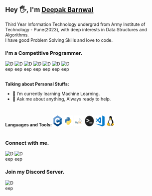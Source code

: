 ## Hey 🖐, I'm [Deepak Barnwal](https://www.linkedin.com/in/deepak-barnwal-216b48186/)

Third Year Information Technology undergrad from Army Institute of Technology - Pune(2023), with deep interests in Data Structures and Algorithms.
<br/>
I have good Problem Solving Skills and love to code.
<br/>

### I'm a Competitive Programmer.
<a href="https://codeforces.com/profile/Deepak_23">
  <img align="left" alt="Deepak's CodeForces" height="35px" width="30px" src="https://cdn.iconscout.com/icon/free/png-256/code-forces-3521352-2944796.png" />
</a>
<a href="https://www.codechef.com/users/aomine23">
  <img align="left" alt="Deepak's Code Chef" height="35px" width="30px" src="https://avatars1.githubusercontent.com/u/11960354?s=460&v=4" />
</a>

<a href="https://www.hackerrank.com/_Aomine_">
  <img align="left" alt="Deepak's HackerRank" height="35px" width="30px" src="https://upload.wikimedia.org/wikipedia/commons/thumb/4/40/HackerRank_Icon-1000px.png/480px-HackerRank_Icon-1000px.png" />
</a>

<a href="https://www.hackerearth.com/@aomine23">
  <img align="left" alt="Deepak's HackerEarth" height="35px" width="30px" src="https://camo.githubusercontent.com/0d8e111fa2d1f1743ca909becc6448691f0d2ee3935a2d3ad82d260f0b046311/68747470733a2f2f75706c6f61642e77696b696d656469612e6f72672f77696b6970656469612f636f6d6d6f6e732f652f65382f4861636b657245617274685f6c6f676f2e706e67" />
</a>

<a href="https://auth.geeksforgeeks.org/user/dbarnwal888/articles">
  <img align="left" alt="Deepak's TopCoder" height="35px" width="30px" src="https://img.icons8.com/color/452/GeeksforGeeks.png" />
</a>

<a href="https://www.topcoder.com/members/dbarnwal">
  <img align="left" alt="Deepak's TopCoder" height="35px" width="30px" src="https://pbs.twimg.com/profile_images/1410583222874951682/9p3wnwju_400x400.jpg" />
</a>

<a href="https://leetcode.com/_Aomine_/">
  <img align="left" alt="Deepak's Leet Code" height="35px" width="30px" src="https://upload.wikimedia.org/wikipedia/commons/1/19/LeetCode_logo_black.png" />
</a>
<br/>
<br/>
<br/>

**Talking about Personal Stuffs:**

- 🌱 I’m currently learning Machine Learning.
- 💬 Ask me about anything, Always ready to help.
<br />

**Languages and Tools:**
<code><img height="35px" width="30px" src="https://raw.githubusercontent.com/github/explore/80688e429a7d4ef2fca1e82350fe8e3517d3494d/topics/cpp/cpp.png"></code>
<code><img height="35px" width="30px" src="https://raw.githubusercontent.com/github/explore/80688e429a7d4ef2fca1e82350fe8e3517d3494d/topics/python/python.png"></code>
<code><img height="35px" width="30px" src="https://raw.githubusercontent.com/github/explore/80688e429a7d4ef2fca1e82350fe8e3517d3494d/topics/mysql/mysql.png"></code>
<code><img height="35px" width="30px" src="https://raw.githubusercontent.com/github/explore/80688e429a7d4ef2fca1e82350fe8e3517d3494d/topics/terminal/terminal.png"></code>
<code><img height="35px" width="30px" src="https://raw.githubusercontent.com/github/explore/80688e429a7d4ef2fca1e82350fe8e3517d3494d/topics/visual-studio-code/visual-studio-code.png"></code>
<code><img height="35px" width="30px" src="https://raw.githubusercontent.com/github/explore/80688e429a7d4ef2fca1e82350fe8e3517d3494d/topics/linux/linux.png"></code>
<br />
<br />


### Connect with me.
<a href="https://www.linkedin.com/in/deepak-barnwal-216b48186/">
  <img align="left" alt="Deepak's LinkedIn"  height="35px" width="30px" src="https://image.flaticon.com/icons/png/512/174/174857.png" />
</a>
<a href="https://www.facebook.com/deepak.barnwal.336333/">
  <img align="left" alt="Deepak's FaceBook" height="35px" width="30px" src="https://image.flaticon.com/icons/png/512/124/124010.png" />
</a>
<br />
<br />

### Join my Discord Server.
<a href="https://discord.gg/dEpYfeSh">
  <img height="35px" width="30px" align="left" alt="Deepak's Discord"  height="35px" width="30px" src="https://logos-world.net/wp-content/uploads/2020/12/Discord-Logo.png" />
</a>
<br/>
<br/>

